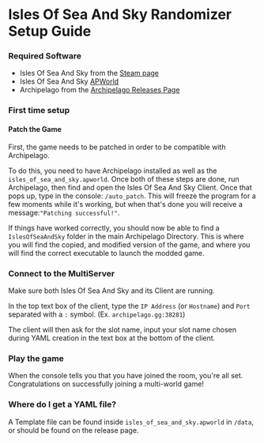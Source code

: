 # Isles Of Sea And Sky Randomizer Setup Guide

### Required Software

- Isles Of Sea And Sky from the [Steam page](https://store.steampowered.com/app/1233070/Isles_of_Sea_and_Sky/)
- Isles Of Sea And Sky [APWorld](https://github.com/Kim-Delicious/Archipelago_IslesOfSeaAndSky/releases)
- Archipelago from the [Archipelago Releases Page](https://github.com/ArchipelagoMW/Archipelago/releases)

### First time setup

#### Patch the Game

First, the game needs to be patched in order to be compatible with Archipelago.

To do this, you need to have Archipelago installed as well as the `isles_of_sea_and_sky.apworld`. 
Once both of these steps are done, run Archipelago, then find and open the Isles Of Sea And Sky Client. Once that pops
up, type in the console: `/auto_patch`. This will freeze the program for a few moments while it's working,
but when that's done you will receive a message:`"Patching successful!"`.

If things have worked correctly, you should now be able to find a `IslesOfSeaAndSky` folder in
the main Archipelago Directory. This is where you will find the copied, and modified version of the game,
and where you will find the correct executable to launch the modded game.


### Connect to the MultiServer

Make sure both Isles Of Sea And Sky and its Client are running. 

In the top text box of the client, type the `IP Address` (or `Hostname`) and `Port` separated with a `:` symbol. 
(Ex. `archipelago.gg:38281`)

The client will then ask for the slot name, input your slot name chosen during YAML creation in the text box at the 
bottom of the client.



### Play the game

When the console tells you that you have joined the room, you're all set. Congratulations on successfully joining a
multi-world game!


### Where do I get a YAML file?

A Template file can be found inside `isles_of_sea_and_sky.apworld` in `/data`, or should be found on the release page.
